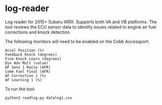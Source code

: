 # log-reader
Log reader for 2015+ Subaru WRX. Supports both VA and VB platforms. The tool reviews the ECU sensor data to identify issues related to engine air fuel corrections and knock detection.

The following monitors will need to be enabled on the Cobb Accessport:
```
Accel Position (%)
Feedback Knock (degrees)
Fine Knock Learn (degrees)
Dyn Adv Mult (value)
AF Sens 1 Ratio (AFR)
Comm Fuel Final (AFR)
AF Correction 1 (%)
AF Learning 1 (%)
```

To run the tool:
```bash
python3 readlog.py datalog1.csv
```
